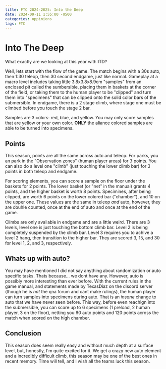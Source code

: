 ```yaml
---
title: FTC 2024-2025: Into the Deep 
date: 2024-09-11 1:55:00 -0500
categories: oppinions
tags: FTC
---
```



# Into The Deep
What exactly are we looking at this year with ITD?

Well, lets start with the flow of the game. The match begins with a 30s auto, then 1:30 teleop, then 30 second endgame, just like normal. 
Gameplay at a macro level includes taking little 3.8x3.8x8.9cm "samples" from an enclosed pit called the sumbersible, placing them in baskets 
at the corner of the field, or taking them to the human player to be "clipped" and turn them into "specimens" that can be clipped onto the solid color
bars of the submersible. In endgame, there is a 2 stage climb, where stage one must be climbed before you touch the stage 2 bar.

Samples are 3 colors: red, blue, and yellow. You may only score samples that are yellow or your own color. **ONLY** the aliance colored samples are able
to be turned into specimens.

## Points
This season, points are all the same across auto and teleop. For parks, you an park in the "Observation zones" (human player areas) for *3* points. 
You can also do a level one "climb" (just touching the lower climb bar) for 3 points in both teleop and endgame. 

For scoring elements, you can score a sample on the floor under the baskets for 2 points. The lower basket (or "net" in the manual) grants 4 points, 
and the higher basket is worth 8 points. Specimines, after being clipped, are worth 6 points on the lower colored bar ("chamber"), and 10 on the upper one.
These values are the same in teleop *and* auto, however, they are douhle counted, once at the end of auto and once at the end of the game.

Climbs are only available in endgame and are a little weird. There are 3 levels, level one is just touching the bottom climb bar. Level 2 is being 
completely suspended by the climb bar. Level 3 requires you to achive a level 2 hang, then transition to the higher bar. They are scored 3, 15, and 30 for 
level 1, 2, and 3, respectively.

## Whats up with auto?
You may have mentioned I did not say anything about randomization or auto specific tasks. Thats because... we dont have any. However, auto is possibly 
more interesting than ever before. With the current rules in the game manual, and statements made by TexasDiaz on the discord server (though he is *not* 
the qna forum and cant make rulings), the human player can turn samples into specimens during auto. That is an *insane* change to auto that we have never
seen before. This way, before even reachign into the submersible, you can score up to 6 specimens (1 preload, 2 human player, 3 on the floor), netting you
60 auto points and 120 points across the match when scored on the high chamber. 

## Conclusion
This season does seem really easy and without much depth at a surface level, but, honestly, I'm quite excited for it. We get a crazy new auto element and
a incredibly difficult climb, this season may be one of the best ones in recent memory. TIme will tell, and I wish all the teams luck this season.
